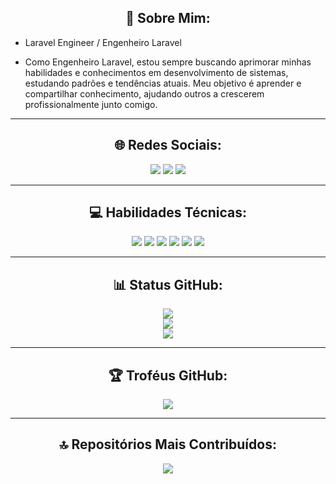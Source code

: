 <h2 align="center">💫 Sobre Mim:</h2>

- Laravel Engineer / Engenheiro Laravel

- Como Engenheiro Laravel, estou sempre buscando aprimorar minhas habilidades e conhecimentos em desenvolvimento de sistemas, estudando padrões e tendências atuais. Meu objetivo é aprender e compartilhar conhecimento, ajudando outros a crescerem profissionalmente junto comigo.

<hr>
<h2 align="center">🌐 Redes Sociais:</h2>

<div align="center">
  <a href="https://t.me/MicaelChaves"><img src="https://img.shields.io/badge/Telegram-%233177B0.svg?&logo=telegram&logoColor=white"></a>
  <a href="https://instagram.com/micaelgpchaves"><img src="https://img.shields.io/badge/Instagram-%23E4405F.svg?logo=Instagram&logoColor=white"></a>
  <a href="https://linkedin.com/in/MicaelChaves"><img src="https://img.shields.io/badge/LinkedIn-%230077B5.svg?logo=linkedin&logoColor=white"></a>
  <!-- <a href="https://codepen.io/MicaelChaves"><img src="https://img.shields.io/badge/Codepen-gray?&logo=codepen&logoColor=white"></a> -->
</div>

<hr>
<h2 align="center">💻 Habilidades Técnicas:</h2>

<div align="center">
  <img src="https://img.shields.io/badge/Laravel-%23FF2D20.svg?style=for-the-badge&logo=laravel&logoColor=white">
  <!-- <img src="https://img.shields.io/badge/Livewire-%23ff0077.svg?style=for-the-badge&logo=livewire&logoColor=white"> -->
  <img src="https://img.shields.io/badge/Tailwindcss-%2338B2AC.svg?style=for-the-badge&logo=tailwind-css&logoColor=white">
  <img src="https://img.shields.io/badge/Bootstrap-%23563D7C.svg?style=for-the-badge&logo=bootstrap&logoColor=white">
  <!-- <img src="https://img.shields.io/badge/JWT-black?style=for-the-badge&logo=JSON%20web%20tokens"> -->
  <img src="https://img.shields.io/badge/Git-fc6d26?style=for-the-badge&logo=git&logoColor=white">
  <img src="https://img.shields.io/badge/GitHub-black.svg?style=for-the-badge&logo=github&logoColor=white">
  <img src="https://img.shields.io/badge/DigitalOcean-%230167ff.svg?style=for-the-badge&logo=digitalOcean&logoColor=white">
  <!-- <img src="https://img.shields.io/badge/Azure-%230072C6.svg?style=for-the-badge&logo=azure-devops&logoColor=white"> -->
  <!-- <img src="https://img.shields.io/badge/Forge-%230072C6.svg?style=for-the-badge&logo=forge&logoColor=white"> -->
</div>

<hr>
<h2 align="center">📊 Status GitHub:</h2>

<div align="center">
  <img src="https://github-readme-stats.vercel.app/api/top-langs/?username=MicaelChaves&theme=midnight-purple&hide_border=true&include_all_commits=true&count_private=true&layout=compact">
</div>

<div align="center">
  <img src="https://github-readme-stats.vercel.app/api?username=MicaelChaves&theme=midnight-purple&hide_border=true&include_all_commits=true&count_private=true">
</div>

<div align="center">
  <img src="https://github-readme-streak-stats.herokuapp.com/?user=MicaelChaves&theme=midnight-purple&hide_border=true">
</div>

<hr>
<h2 align="center">🏆 Troféus GitHub:</h2>

<div align="center">
  <img src="https://github-profile-trophy.vercel.app/?username=MicaelChaves&theme=tokyonight&no-frame=true&no-bg=false&margin-w=4">
</div>

<!-- ### ✍️ Random Dev Quote
![](https://quotes-github-readme.vercel.app/api?type=horizontal&theme=tokyonight) -->

<hr>
<h2 align="center">🔝 Repositórios Mais Contribuídos:</h2>

<div align="center">
  <img src="https://github-contributor-stats.vercel.app/api?username=MicaelChaves&limit=5&theme=tokyonight&combine_all_yearly_contributions=true">
</div>

